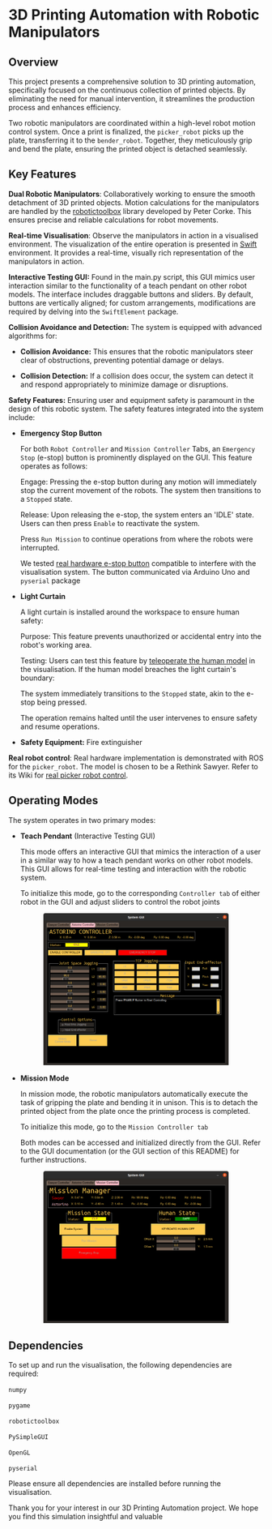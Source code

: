 # 3D Printing Automation with Robotic Manipulators

## Overview

This project presents a comprehensive solution to 3D printing automation, specifically focused on the continuous collection of printed objects. By eliminating the need for manual intervention, it streamlines the production process and enhances efficiency. 

Two robotic manipulators are coordinated within a high-level robot motion control system. Once a print is finalized, the `picker_robot` picks up the plate, transferring it to the `bender_robot`. Together, they meticulously grip and bend the plate, ensuring the printed object is detached seamlessly. 

## Key Features

**Dual Robotic Manipulators**: Collaboratively working to ensure the smooth detachment of 3D printed objects. Motion calculations for the manipulators are handled by the [robotictoolbox](https://github.com/petercorke/roboticstoolbox-python) library developed by Peter Corke. This ensures precise and reliable calculations for robot movements.

**Real-time Visualisation**: Observe the manipulators in action in a visualised environment. The visualization of the entire operation is presented in [Swift](https://github.com/jhavl/swift) environment. It provides a real-time, visually rich representation of the manipulators in action.  

**Interactive Testing GUI:** Found in the main.py script, this GUI mimics user interaction similar to the functionality of a teach pendant on other robot models. The interface includes draggable buttons and sliders. By default, buttons are vertically aligned; for custom arrangements, modifications are required by delving into the `SwiftElement` package.  

**Collision Avoidance and Detection:** The system is equipped with advanced algorithms for:

- **Collision Avoidance:** This ensures that the robotic manipulators steer clear of obstructions, preventing potential damage or delays.

- **Collision Detection:** If a collision does occur, the system can detect it and respond appropriately to minimize damage or disruptions.  

**Safety Features:** Ensuring user and equipment safety is paramount in the design of this robotic system. The safety features integrated into the system include:  

- **Emergency Stop Button**  

  For both `Robot Controller` and `Mission Controller` Tabs, an `Emergency Stop` (e-stop) button is prominently displayed on the GUI. This feature operates as follows:

  Engage: Pressing the e-stop button during any motion will immediately stop the current movement of the robots. The system then transitions to a `Stopped` state.

  Release: Upon releasing the e-stop, the system enters an 'IDLE' state. Users can then press `Enable` to reactivate the system.

  Press `Run Mission` to continue operations from where the robots were interrupted.

  We tested [real hardware e-stop button]() compatible to interfere with the visualisation system. The button communicated via Arduino Uno and `pyserial` package 

- **Light Curtain**  

  A light curtain is installed around the workspace to ensure human safety:

  Purpose: This feature prevents unauthorized or accidental entry into the robot's working area.

  Testing: Users can test this feature by [teleoperate the human model]() in the visualisation. If the human model breaches the light curtain's boundary:

  The system immediately transitions to the `Stopped` state, akin to the e-stop being pressed.
  
  The operation remains halted until the user intervenes to ensure safety and resume operations.

- **Safety Equipment:** Fire extinguisher 

**Real robot control**: Real hardware implementation is demonstrated with ROS for the `picker_robot`. The model is chosen to be a Rethink Sawyer. Refer to its Wiki for [real picker robot control](https://github.com/jhavl/swift).

## Operating Modes

The system operates in two primary modes:

- **Teach Pendant** (Interactive Testing GUI)  
   
  This mode offers an interactive GUI that mimics the interaction of a user in a similar way to how a teach pendant works on other robot models. This GUI allows for real-time testing and interaction with the robotic system.

  To initialize this mode, go to the corresponding `Controller tab` of either robot in the GUI and adjust sliders to control the robot joints 

<p align="center">
  <img height="300" alt="Universal Robots A/S" src="wiki/media/astorino_gui.png">
</p>

- **Mission Mode**  

  In mission mode, the robotic manipulators automatically execute the task of gripping the plate and bending it in unison. This is to detach the printed object from the plate once the printing process is completed.

  To initialize this mode, go to the `Mission Controller tab`

  Both modes can be accessed and initialized directly from the GUI. Refer to the GUI documentation (or the GUI section of this README) for further instructions.

<p align="center">
  <img height="300" alt="Universal Robots A/S" src="wiki/media/mission_GUI.png">
</p>

## Dependencies
To set up and run the visualisation, the following dependencies are required:

`numpy`

`pygame`

`robotictoolbox`

`PySimpleGUI`

`OpenGL`

`pyserial`

Please ensure all dependencies are installed before running the visualisation.

Thank you for your interest in our 3D Printing Automation project. We hope you find this simulation insightful and valuable

